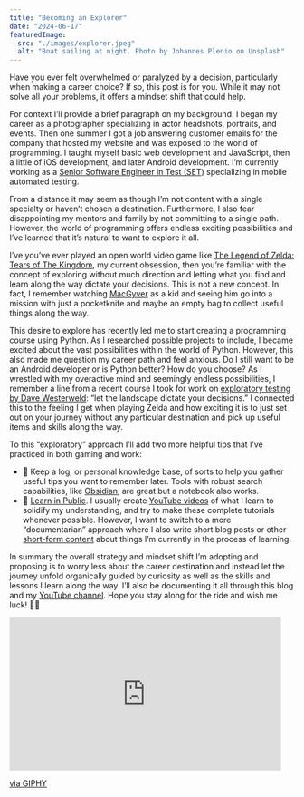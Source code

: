 ```yaml
---
title: "Becoming an Explorer"
date: "2024-06-17"
featuredImage:
  src: "./images/explorer.jpeg"
  alt: "Boat sailing at night. Photo by Johannes Plenio on Unsplash"
---
```


Have you ever felt overwhelmed or paralyzed by a decision, particularly when making a career choice? If so, this post is for you. While it may not solve all your problems, it offers a mindset shift that could help.

For context I’ll provide a brief paragraph on my background. I began my career as a photographer specializing in actor headshots, portraits, and events. Then one summer I got a job answering customer emails for the company that hosted my website and was exposed to the world of programming. I taught myself basic web development and JavaScript, then a little of iOS development, and later Android development. I’m currently working as a [Senior Software Engineer in Test (SET)](https://www.linkedin.com/in/danpgomez/) specializing in mobile automated testing.

From a distance it may seem as though I’m not content with a single specialty or haven’t chosen a destination. Furthermore, I also fear disappointing my mentors and family by not committing to a single path. However, the world of programming offers endless exciting possibilities and I’ve learned that it’s natural to want to explore it all.

I’ve you’ve ever played an open world video game like [The Legend of Zelda: Tears of The Kingdom](https://www.youtube.com/watch?v=uHGShqcAHlQ), my current obsession, then you’re familiar with the concept of exploring without much direction and letting what you find and learn along the way dictate your decisions. This is not a new concept. In fact, I remember watching [MacGyver](https://www.metv.com/lists/the-12-coolest-craziest-contraptions-macgyver-ever-made) as a kid and seeing him go into a mission with just a pocketknife and maybe an empty bag to collect useful things along the way.

This desire to explore has recently led me to start creating a programming course using Python. As I researched possible projects to include, I became excited about the vast possibilities within the world of Python. However, this also made me question my career path and feel anxious. Do I still want to be an Android developer or is Python better? How do you choose? As I wrestled with my overactive mind and seemingly endless possibilities, I remember a line from a recent course I took for work on [exploratory testing by Dave Westerweld](https://www.linkedin.com/learning/software-testing-exploratory-testing?trk=learning-course_related-content-card&upsellOrderOrigin=default_guest_learning): “let the landscape dictate your decisions.” I connected this to the feeling I get when playing Zelda and how exciting it is to just set out on your journey without any particular destination and pick up useful items and skills along the way.

To this “exploratory” approach I’ll add two more helpful tips that I’ve practiced in both gaming and work:
- 📕 Keep a log, or personal knowledge base, of sorts to help you gather useful tips you want to remember later. Tools with robust search capabilities, like [Obsidian](https://obsidian.md/), are great but a notebook also works.
- 📢 [Learn in Public](https://www.codewars.com/post/learn-in-public-the-community-based-learning-strategy-that-improves-programming-skills). I usually create [YouTube videos](https://www.youtube.com/@danieltalkscode) of what I learn to solidify my understanding, and try to make these complete tutorials whenever possible. However, I want to switch to a more “documentarian” approach where I also write short blog posts or other [short-form content](https://www.youtube.com/shorts/8H7yQjjOwHw) about things I’m currently in the process of learning.

In summary the overall strategy and mindset shift I’m adopting and proposing is to worry less about the career destination and instead let the journey unfold organically guided by curiosity as well as the skills and lessons I learn along the way. I’ll also be documenting it all through this blog and my [YouTube channel](https://www.youtube.com/@danieltalkscode). Hope you stay along for the ride and wish me luck! 🧗✨

<iframe src="https://giphy.com/embed/rMnd7B3BMASboHgVep" width="480" height="270" frameBorder="0" class="giphy-embed" allowFullScreen></iframe><p><a href="https://giphy.com/gifs/gaming-link-zelda-tears-of-the-kingdom-rMnd7B3BMASboHgVep">via GIPHY</a></p>